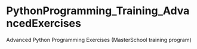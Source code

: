 # PythonProgramming_Training_AdvancedExercises
Advanced Python Programming Exercises (MasterSchool training program)
